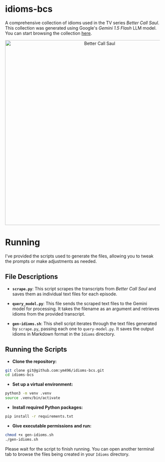 # idioms-bcs
A comprehensive collection of idioms used in the TV series *Better Call Saul*. This collection was generated using Google's *Gemini 1.5 Flash* LLM model. You can start browsing the collection [here](https://github.com/ym496/idiom-bcs/tree/master/Idioms).

<div align="center">
<img src="https://townsquare.media/site/442/files/2016/01/2_AW_BCS2d.jpg" alt="Better Call Saul" width="600" /> </centre>
</div>

# Running
I've provided the scripts used to generate the files, allowing you to tweak the prompts or make adjustments as needed.

## File Descriptions

- **`scrape.py`**: This script scrapes the transcripts from *Better Call Saul* and saves them as individual text files for each episode.

- **`query_model.py`**: This file sends the scraped text files to the Gemini model for processing. It takes the filename as an argument and retrieves idioms from the provided transcript.

- **`gen-idioms.sh`**: This shell script iterates through the text files generated by `scrape.py`, passing each one to `query-model.py`. It saves the output idioms in Markdown format in the `Idioms` directory.

## Running the Scripts

* **Clone the repository:**
```bash
git clone git@github.com:ym496/idioms-bcs.git
cd idioms-bcs
```
* **Set up a virtual environment:**
```bash
python3 -m venv .venv
source .venv/bin/activate
```
* **Install required Python packages:**
```bash
pip install -r requirements.txt
```
* **Give executable permissions and run:**
```bash
chmod +x gen-idioms.sh
./gen-idioms.sh
```
Please wait for the script to finish running. You can open another terminal tab to browse the files being created in your `Idioms` directory.
